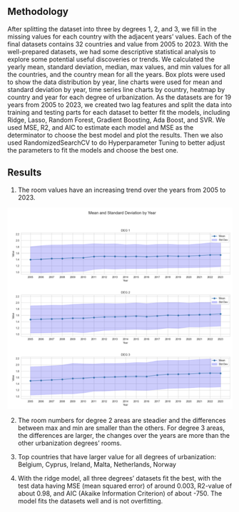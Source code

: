 ## Methodology

After splitting the dataset into three by degrees 1, 2, and 3, we fill in the missing values for each country with the adjacent years’ values. Each of the final datasets contains 32 countries and value from 2005 to 2023. With the well-prepared datasets, we had some descriptive statistical analysis to explore some potential useful discoveries or trends. We calculated the yearly mean, standard deviation, median, max values, and min values for all the countries, and the country mean for all the years. Box plots were used to show the data distribution by year, line charts were used for mean and standard deviation by year, time series line charts by country, heatmap by country and year for each degree of urbanization. As the datasets are for 19 years from 2005 to 2023, we created two lag features and split the data into training and testing parts for each dataset to better fit the models, including Ridge, Lasso, Random Forest, Gradient Boosting, Ada Boost, and SVR. We used MSE, R2, and AIC to estimate each model and MSE as the determinator to choose the best model and plot the results. Then we also used RandomizedSearchCV to do Hyperparameter Tuning to better adjust the parameters to fit the models and choose the best one.

## Results
1.	The room values have an increasing trend over the years from 2005 to 2023.

![](Mean_and_standart_deviation_by_year.png)


2. The room numbers for degree 2 areas are steadier and the differences between max and min are smaller than the others. For degree 3 areas, the differences are larger, the changes over the years are more than the other urbanization degrees’ rooms.


3.	Top countries that have larger value for all degrees of urbanization: Belgium, Cyprus, Ireland, Malta, Netherlands, Norway

4.	With the ridge model, all three degrees’ datasets fit the best, with the test data having MSE (mean squared error) of around 0.003, R2-value of about 0.98, and AIC (Akaike Information Criterion) of about -750. The model fits the datasets well and is not overfitting.
